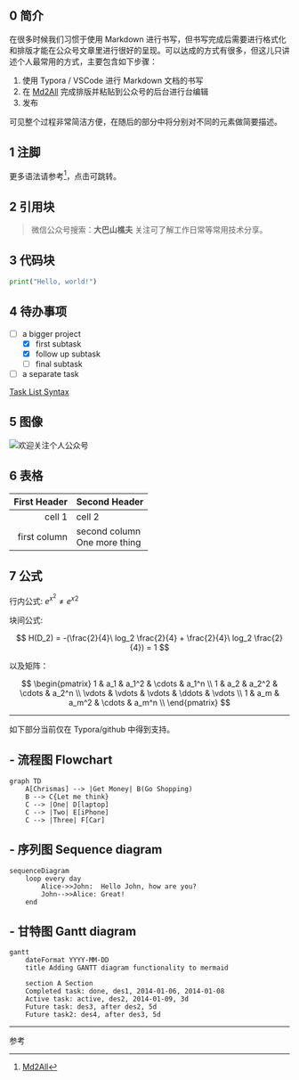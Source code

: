 ## 0 简介
在很多时候我们习惯于使用 Markdown 进行书写，但书写完成后需要进行格式化和排版才能在公众号文章里进行很好的呈现。可以达成的方式有很多，但这儿只讲述个人最常用的方式，主要包含如下步骤：

1) 使用 Typora / VSCode 进行 Markdown 文档的书写
2) 在 [Md2All](http://md.aclickall.com/) 完成排版并粘贴到公众号的后台进行台编辑
3) 发布

可见整个过程非常简洁方便，在随后的部分中将分别对不同的元素做简要描述。

## 1 注脚
更多语法请参考[^01]，点击可跳转。

## 2 引用块
> 微信公众号搜索：**大巴山樵夫**
关注可了解工作日常等常用技术分享。

## 3 代码块
```python
print("Hello, world!")
```

## 4 待办事项
- [ ] a bigger project
    - [x] first subtask
    - [x] follow up subtask
    - [ ] final subtask
- [ ] a separate task

[Task List Syntax](https：//help.github.com/articles/writing-on-github/#task-lists)

## 5 图像
![欢迎关注个人公众号](../../../picture/WeChat.png)

## 6 表格

| First Header   | Second Header  |
| -------------: | :------------- |
| cell 1         | cell 2         |
| first column   | second column <br> One more thing |

## 7 公式
行内公式: $e^{x^2}\neq{e^x}^2$

块间公式:

$$
H(D_2) = -(\frac{2}{4}\ log_2 \frac{2}{4} + \frac{2}{4}\ log_2 \frac{2}{4}) = 1
$$

以及矩阵：

$$
        \begin{pmatrix}
        1 & a_1 & a_1^2 & \cdots & a_1^n \\
        1 & a_2 & a_2^2 & \cdots & a_2^n \\
        \vdots & \vdots & \vdots & \ddots & \vdots \\
        1 & a_m & a_m^2 & \cdots & a_m^n \\
        \end{pmatrix}
$$

***
如下部分当前仅在 Typora/github 中得到支持。

## - 流程图 Flowchart
```mermaid
graph TD
    A[Chrismas] --> |Get Money| B(Go Shopping)
    B --> C{Let me think}
    C --> |One| D[laptop]
    C --> |Two| E[iPhone]
    C --> |Three| F[Car]
```

## - 序列图 Sequence diagram
```mermaid
sequenceDiagram
    loop every day
        Alice->>John:  Hello John, how are you?
        John-->>Alice: Great!
    end
```

## - 甘特图 Gantt diagram
```mermaid
gantt
    dateFormat YYYY-MM-DD
    title Adding GANTT diagram functionality to mermaid

    section A Section
    Completed task: done, des1, 2014-01-06, 2014-01-08
    Active task: active, des2, 2014-01-09, 3d
    Future task: des3, after des2, 5d
    Future task2: des4, after des3, 5d
```

***
参考
[^01]: [Md2All](http://md.aclickall.com/)
